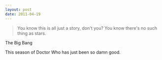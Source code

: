 ```yaml
---
layout: post
date: 2011-04-19
---
```


>You know this is all just a story, don't you? You know there's no such thing as stars.

The Big Bang

This season of Doctor Who has just been so damn good.
